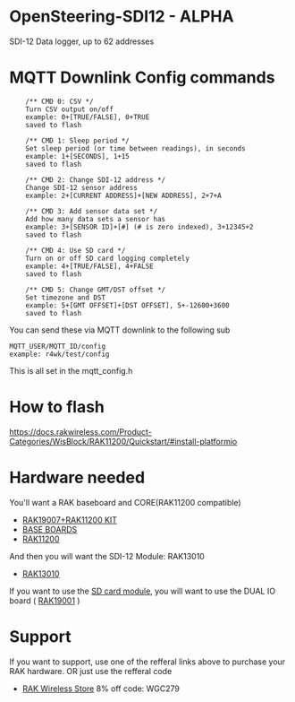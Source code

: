 # OpenSteering-SDI12 - ALPHA
SDI-12 Data logger, up to 62 addresses

# MQTT Downlink Config commands

        /** CMD 0: CSV */
        Turn CSV output on/off
        example: 0+[TRUE/FALSE], 0+TRUE
        saved to flash
        
        /** CMD 1: Sleep period */
        Set sleep period (or time between readings), in seconds
        example: 1+[SECONDS], 1+15
        saved to flash
        
        /** CMD 2: Change SDI-12 address */
        Change SDI-12 sensor address
        example: 2+[CURRENT ADDRESS]+[NEW ADDRESS], 2+7+A
        
        /** CMD 3: Add sensor data set */
        Add how many data sets a sensor has
        example: 3+[SENSOR ID]+[#] (# is zero indexed), 3+12345+2
        saved to flash
        
        /** CMD 4: Use SD card */
        Turn on or off SD card logging completely
        example: 4+[TRUE/FALSE], 4+FALSE
        saved to flash

        /** CMD 5: Change GMT/DST offset */
        Set timezone and DST
        example: 5+[GMT OFFSET]+[DST OFFSET], 5+-12600+3600
        saved to flash

You can send these via MQTT downlink to the following sub
  
    MQTT_USER/MQTT_ID/config
    example: r4wk/test/config

This is all set in the mqtt_config.h

# How to flash
https://docs.rakwireless.com/Product-Categories/WisBlock/RAK11200/Quickstart/#install-platformio

# Hardware needed

You'll want a RAK baseboard and CORE(RAK11200 compatible)
- [RAK19007+RAK11200 KIT](https://rakwireless.kckb.st/57a05b8f)
- [BASE BOARDS](https://rakwireless.kckb.st/e0a81f2e)
- [RAK11200](https://rakwireless.kckb.st/797d9c85)

And then you will want the SDI-12 Module: RAK13010
- [RAK13010](https://rakwireless.kckb.st/21a4637e)

If you want to use the [SD card module](https://www.adafruit.com/product/4682), you will want to use the DUAL IO board ( [RAK19001](https://rakwireless.kckb.st/e5bcf28c) )

# Support
If you want to support, use one of the refferal links above to purchase your RAK hardware. OR just use the refferal code
- [RAK Wireless Store](https://rakwireless.kckb.st/ace5fdc3) 8% off code: WGC279

